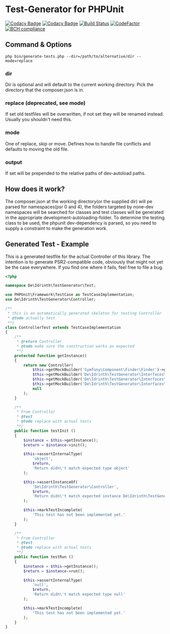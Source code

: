 # Test-Generator for PHPUnit

[![Codacy Badge](https://api.codacy.com/project/badge/Grade/cabd3fc70be847d4b2f28c9472598c61)](https://www.codacy.com/app/Idrinth/phpunit-test-generator?utm_source=github.com&amp;utm_medium=referral&amp;utm_content=Idrinth/phpunit-test-generator&amp;utm_campaign=Badge_Grade)
[![Codacy Badge](https://api.codacy.com/project/badge/Coverage/cabd3fc70be847d4b2f28c9472598c61)](https://www.codacy.com/app/Idrinth/phpunit-test-generator?utm_source=github.com&utm_medium=referral&utm_content=Idrinth/phpunit-test-generator&utm_campaign=Badge_Coverage)
[![Build Status](https://travis-ci.org/Idrinth/phpunit-test-generator.svg?branch=master)](https://travis-ci.org/Idrinth/phpunit-test-generator)
[![CodeFactor](https://www.codefactor.io/repository/github/idrinth/phpunit-test-generator/badge)](https://www.codefactor.io/repository/github/idrinth/phpunit-test-generator)
[![BCH compliance](https://bettercodehub.com/edge/badge/Idrinth/phpunit-test-generator?branch=master)](https://bettercodehub.com/)

## Command & Options

```
php bin/generate-tests.php --dir=/path/to/alternative/dir --mode=replace
```

### dir

Dir is optional and will default to the current working directory. Pick the directory that the composer.json is in.

### replace (deprecated, see mode)

If set old testfiles will be overwritten, if not set they will be renamed instead. Usually you shouldn't need this.

### mode

One of replace, skip or move. Defines how to handle file conflicts and defaults to moving the old file.

### output

If set will be prepended to the relative paths of dev-autoload paths.

## How does it work?

The composer.json at the working directory(or the supplied dir) will pe parsed for namespaces(psr 0 and 4), the folders targeted by none-dev namespaces will be searched for classes and test classes will be generated in the appropriate development-autoloading-folder.
To determine the testing class to be used, the phpunit dev-dependency is parsed, so you need to supply a constraint to make the generation work.

## Generated Test - Example

This is a generated testfile for the actual Controller of this library. The intention is to generate PSR2-compatible code, obviously that might not yet be the case everywhere. If you find one where it fails, feel free to file a bug.

```php
<?php

namespace De\Idrinth\TestGenerator\Test;

use PHPUnit\Framework\TestCase as TestCaseImplementation;
use De\Idrinth\TestGenerator\Controller;

/**
 * this is an automatically generated skeleton for testing Controller
 * @todo actually test
 **/
class ControllerTest extends TestCaseImplementation
{
    /**
     * @return Controller
     * @todo make sure the construction works as expected
     **/
    protected function getInstance()
    {
        return new Controller(
            $this->getMockBuilder('Symfony\Component\Finder\Finder')->getMock(),
            $this->getMockBuilder('De\Idrinth\TestGenerator\Interfaces\ClassReader')->getMock(),
            $this->getMockBuilder('De\Idrinth\TestGenerator\Interfaces\ClassWriter')->getMock(),
            $this->getMockBuilder('De\Idrinth\TestGenerator\Interfaces\Composer')->getMock(),
            null
        );
    }

    /**
     * From Controller
     * @test
     * @todo replace with actual tests
     **/
    public function testInit ()
    {
        $instance = $this->getInstance();
        $return = $instance->init();

        $this->assertInternalType(
            'object',
            $return,
            'Return didn\'t match expected type object'
        );

        $this->assertInstanceOf(
            'De\Idrinth\TestGenerator\Controller',
            $return,
            'Return didn\'t match expected instance De\Idrinth\TestGenerator\Controller'
        );

        $this->markTestIncomplete(
            'This test has not been implemented yet.'
        );
    }

    /**
     * From Controller
     * @test
     * @todo replace with actual tests
     **/
    public function testRun ()
    {
        $instance = $this->getInstance();
        $return = $instance->run();

        $this->assertInternalType(
            'null',
            $return,
            'Return didn\'t match expected type null'
        );

        $this->markTestIncomplete(
            'This test has not been implemented yet.'
        );
    }
}
```

